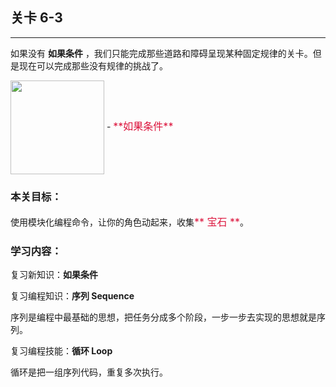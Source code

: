 ## 关卡 6-3

------
如果没有 **如果条件** ，我们只能完成那些道路和障碍呈现某种固定规律的关卡。但是现在可以完成那些没有规律的挑战了。


<img src="./scene/image/if.png" width = "150" alt="" align=center /> 
 - <font color=#DC143C size=3>**如果条件**</font>

### 本关目标：
使用模块化编程命令，让你的角色动起来，收集<font color=#DC143C size=3>** 宝石 **</font>。

### 学习内容：
复习新知识：**如果条件**

复习编程知识：**序列 Sequence**

序列是编程中最基础的思想，把任务分成多个阶段，一步一步去实现的思想就是序列。

复习编程技能：**循环 Loop**

循环是把一组序列代码，重复多次执行。
